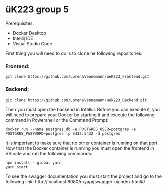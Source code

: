 # üK223 group 5

Prerequisites:
- Docker Desktop
- Intellij IDE
- Visual Studio Code

First thing you will need to do is to clone he following repositories:

### Frontend:
````
git clone https://github.com/LorenaVennemann/ueK223_Frontend.git
````
### Backend:
````
git clone https://github.com/LorenaVennemann/uek223_Backend.git
````
Then you must open the backend in IntelliJ.
Before you can execute it, you will need to prepare your Docker by starting it and execute the following command in Powershell or the Command Prompt:
````
docker run --name postgres_db -e POSTGRES_USER=postgres -e POSTGRES_PASSWORD=postgres -p 5432:5432 -d postgres
````
It is important to make sure that no other container is running on that port.
Now that the Docker container is running you must open the frontend in VScode and run the following commands:
```
npm install --global yarn
yarn start
```

To see the swagger documentation you must start the project and go to the following link:
http://localhost:8080/myapi/swagger-ui/index.html#/
